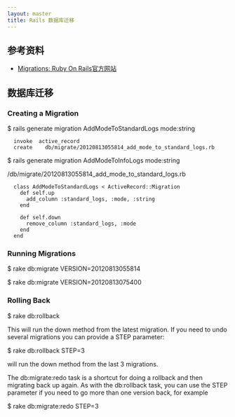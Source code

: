```yaml
---
layout: master
title: Rails 数据库迁移
---
```


## 参考资料

* [Migrations: Ruby On Rails官方网站](http://guides.rubyonrails.org/migrations.html#creating-a-migration)

## 数据库迁移


### Creating a Migration

$ rails generate migration AddModeToStandardLogs mode:string

      invoke  active_record
      create    db/migrate/20120813055814_add_mode_to_standard_logs.rb


$ rails generate migration AddModeToInfoLogs mode:string

/db/migrate/20120813055814_add_mode_to_standard_logs.rb

      class AddModeToStandardLogs < ActiveRecord::Migration
        def self.up
          add_column :standard_logs, :mode, :string
        end
      
        def self.down
          remove_column :standard_logs, :mode
        end
      end

### Running Migrations

$ rake db:migrate VERSION=20120813055814

$ rake db:migrate VERSION=20120813075400

### Rolling Back

$ rake db:rollback

This will run the down method from the latest migration. If you need to undo several migrations you can provide a STEP parameter:

$ rake db:rollback STEP=3

will run the down method from the last 3 migrations.

The db:migrate:redo task is a shortcut for doing a rollback and then migrating back up again. As with the db:rollback task, you can use the STEP parameter if you need to go more than one version back, for example

$ rake db:migrate:redo STEP=3
